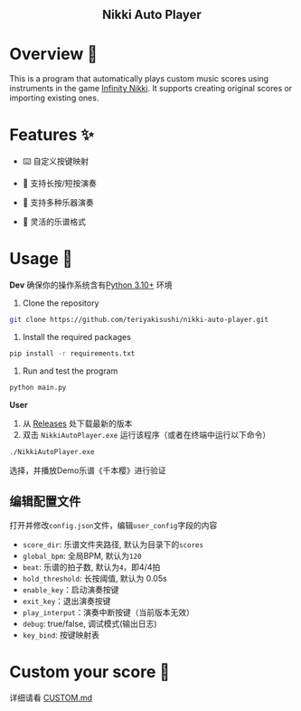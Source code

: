 <h2 align="center">Nikki Auto Player</h2>

# Overview 🌟
This is a program that automatically plays custom music scores using instruments in the game [Infinity Nikki](). It supports creating original scores or importing existing ones.
# Features ✨
- ⌨️ 自定义按键映射

- 🔄 支持长按/短按演奏

- 🎸 支持多种乐器演奏

- 📝 灵活的乐谱格式

# Usage 🚀

**Dev**
确保你的操作系统含有[Python 3.10+](https://www.python.org/downloads/) 环境
1. Clone the repository
```bash
git clone https://github.com/teriyakisushi/nikki-auto-player.git
```
1. Install the required packages
```bash
pip install -r requirements.txt
```
1. Run and test the program
```bash
python main.py
```

**User**
1. 从 [Releases]() 处下载最新的版本
2. 双击 `NikkiAutoPlayer.exe` 运行该程序（或者在终端中运行以下命令）
```bash
./NikkiAutoPlayer.exe
```

选择，并播放Demo乐谱《千本樱》进行验证

## 编辑配置文件

打开并修改`config.json`文件，编辑`user_config`字段的内容

- `score_dir`: 乐谱文件夹路径, 默认为目录下的`scores`
- `global_bpm`: 全局BPM, 默认为`120`
- `beat`: 乐谱的拍子数, 默认为`4`，即4/4拍
- `hold_threshold`: 长按阈值, 默认为 0.05s
- `enable_key`：启动演奏按键
- `exit_key`：退出演奏按键
- `play_interput`：演奏中断按键（当前版本无效）
- `debug`: true/false, 调试模式(输出日志)
- `key_bind`: 按键映射表


# Custom your score 🎵

详细请看 [CUSTOM.md](CUSTOM.md)
